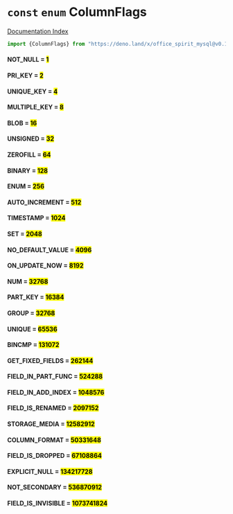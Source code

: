 # `const` `enum` ColumnFlags

[Documentation Index](../README.md)

```ts
import {ColumnFlags} from "https://deno.land/x/office_spirit_mysql@v0.19.10/mod.ts"
```

#### NOT\_NULL = <mark>1</mark>



#### PRI\_KEY = <mark>2</mark>



#### UNIQUE\_KEY = <mark>4</mark>



#### MULTIPLE\_KEY = <mark>8</mark>



#### BLOB = <mark>16</mark>



#### UNSIGNED = <mark>32</mark>



#### ZEROFILL = <mark>64</mark>



#### BINARY = <mark>128</mark>



#### ENUM = <mark>256</mark>



#### AUTO\_INCREMENT = <mark>512</mark>



#### TIMESTAMP = <mark>1024</mark>



#### SET = <mark>2048</mark>



#### NO\_DEFAULT\_VALUE = <mark>4096</mark>



#### ON\_UPDATE\_NOW = <mark>8192</mark>



#### NUM = <mark>32768</mark>



#### PART\_KEY = <mark>16384</mark>



#### GROUP = <mark>32768</mark>



#### UNIQUE = <mark>65536</mark>



#### BINCMP = <mark>131072</mark>



#### GET\_FIXED\_FIELDS = <mark>262144</mark>



#### FIELD\_IN\_PART\_FUNC = <mark>524288</mark>



#### FIELD\_IN\_ADD\_INDEX = <mark>1048576</mark>



#### FIELD\_IS\_RENAMED = <mark>2097152</mark>



#### STORAGE\_MEDIA = <mark>12582912</mark>



#### COLUMN\_FORMAT = <mark>50331648</mark>



#### FIELD\_IS\_DROPPED = <mark>67108864</mark>



#### EXPLICIT\_NULL = <mark>134217728</mark>



#### NOT\_SECONDARY = <mark>536870912</mark>



#### FIELD\_IS\_INVISIBLE = <mark>1073741824</mark>



